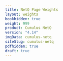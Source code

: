 ```yaml
---
title: NetQ Page Weights
layout: weights
bookhidden: true
weight: 999
product: Cumulus NetQ
version: "4.14"
imgData: cumulus-netq
siteSlug: cumulus-netq
pdfhidden: true
draft: true
---
```



